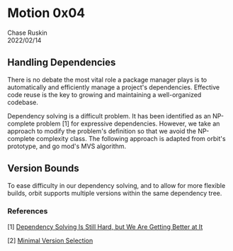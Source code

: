 # Motion 0x04
Chase Ruskin  
2022/02/14

## Handling Dependencies

There is no debate the most vital role a package manager plays is to automatically and efficiently manage a project's dependencies. Effective code reuse is the key to growing and maintaining a well-organized codebase. 

Dependency solving is a difficult problem. It has been identified as an NP-complete problem [1] for expressive dependencies. However, we take an approach to modify the problem's definition so that we avoid the NP-complete complexity class. The following approach is adapted from orbit's prototype, and go mod's MVS algorithm.

## Version Bounds

To ease difficulty in our dependency solving, and to allow for more flexible builds, orbit supports multiple versions within the same dependency tree.

### References

[1] [Dependency Solving Is Still Hard, but We Are Getting Better at It](https://arxiv.org/pdf/2011.07851.pdf)

[2] [Minimal Version Selection](https://research.swtch.com/vgo-mvs)